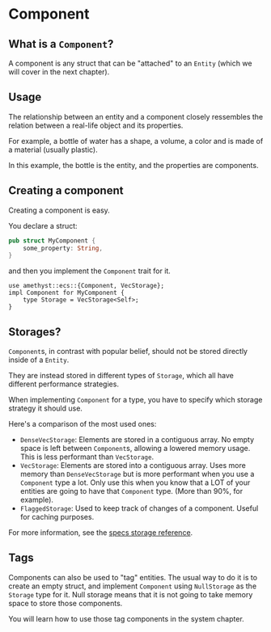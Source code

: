 # Component

## What is a `Component`?

A component is any struct that can be "attached" to an `Entity` (which we will cover in the next chapter).

## Usage

The relationship between an entity and a component closely ressembles the relation between a real-life object and its properties.

For example, a bottle of water has a shape, a volume, a color and is made of a material (usually plastic).

In this example, the bottle is the entity, and the properties are components.

## Creating a component

Creating a component is easy.

You declare a struct:

```rust
pub struct MyComponent {
    some_property: String,
}
```

and then you implement the `Component` trait for it.

```rust,ignore
use amethyst::ecs::{Component, VecStorage};
impl Component for MyComponent {
    type Storage = VecStorage<Self>;
}
```

## Storages?

`Component`s, in contrast with popular belief, should not be stored directly inside of a `Entity`.

They are instead stored in different types of `Storage`, which all have different performance strategies.

When implementing `Component` for a type, you have to specify which storage strategy it should use.

Here's a comparison of the most used ones:
* `DenseVecStorage`: Elements are stored in a contiguous array. No empty space is left between `Component`s, allowing a lowered memory usage.
  This is less performant than `VecStorage`.
* `VecStorage`: Elements are stored into a contiguous array. Uses more memory than `DenseVecStorage` but is more performant when you use a `Component` type a lot.
  Only use this when you know that a LOT of your entities are going to have that `Component` type. (More than 90%, for example).
* `FlaggedStorage`: Used to keep track of changes of a component. Useful for caching purposes.

For more information, see the [specs storage reference](https://docs.rs/specs/latest/specs/storage/index.html).

## Tags

Components can also be used to "tag" entities.
The usual way to do it is to create an empty struct, and implement `Component` using `NullStorage` as the `Storage` type for it.
Null storage means that it is not going to take memory space to store those components.

You will learn how to use those tag components in the system chapter.
